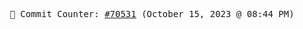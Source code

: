 <p align="center">
    <samp>
        📮 Commit Counter: <a href="https://github.com/Javascript-void0/Javascript-void0/commits/main">#70531</a> (October 15, 2023 @ 08:44 PM)
    </samp>
</p>